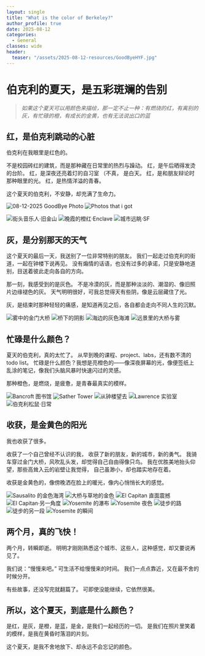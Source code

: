```yaml
---
layout: single
title: "What is the color of Berkeley?"
author_profile: true
date: 2025-08-12
categories:
  - General
classes: wide
header:
  teaser: "/assets/2025-08-12-resources/GoodByeHYF.jpg"
---
```


# 伯克利的夏天，是五彩斑斓的告别
> *如果这个夏天可以用颜色来描绘，那一定不止一种：有燃烧的红，有离别的灰，有忙碌的橙，有成长的金黄，也有无法说出口的蓝*

## 红，是伯克利跳动的心脏
伯克利在我眼里是红色的。

不是校园砖红的建筑，而是那种藏在日常里的热烈与躁动。
红，是午后晒得发烫的台阶。
红，是深夜还亮着灯的自习室 （不真， 是白天。
红，是和朋友辩论时那种眼里的光。
红，是热情洋溢的青春。

这个夏天的伯克利，不安静，却充满了生命力。

![*08-12-2025 GoodBye Photo*](/assets/2025-08-12-resources/GoodByeHYF.jpg)
![*Photos that i got*](/assets/2025-08-12-resources/GoodByeHFY2.jpg)

![街头音乐人·旧金山](/assets/2025-08-12-resources/MusicianSF.jpg)
![晚霞的橙红·Enclave](/assets/2025-08-12-resources/EnclaveDawn.jpg)
![城市远眺·SF](/assets/2025-08-12-resources/SFpeakView.jpg)

## 灰，是分别那天的天气
这个夏天的最后一天，我送别了一位非常特别的朋友。
我们一起走过伯克利的街道，一起在钟楼下说再见。
没有煽情的话语，也没有过多的承诺，只是安静地道别，目送着彼此走向各自的方向。

那一刻，我感受到的是灰色。
不是冷漠的灰，而是那种淡淡的、潮湿的、像旧照片边缘褪色的灰。
天气明明很好，可我总觉得天有些阴，像是云层藏住了光。

灰，是结束时那种轻轻的痛感，是知道再见之后，各自都会走向不同人生的沉默。

![雾中的金门大桥](/assets/2025-08-12-resources/FoggyGGBridge.jpg)
![桥下的阴影](/assets/2025-08-12-resources/GGBridgeUnder.jpg)
![海边的灰色海滩](/assets/2025-08-12-resources/DarkBeach.jpg)
![远景里的大桥与雾](/assets/2025-08-12-resources/GGBridgeWholeView.jpg)

## 忙碌是什么颜色？
夏天的伯克利，真的太忙了。
从早到晚的课程、project、labs，还有数不清的todo list。
忙碌是什么颜色？我想是亮橙色的——像深夜屏幕的光，像便签纸上乱涂的笔记，像我们头脑风暴时快速闪过的灵感。

那种橙色，是燃烧，是疲惫，是青春最真实的模样。

![Bancroft 图书馆](/assets/2025-08-12-resources/BancroftLibrary.jpg)
![Sather Tower](/assets/2025-08-12-resources/SatherTower.jpg)
![从钟楼望去](/assets/2025-08-12-resources/ViewAtSatherTower.jpg)
![Lawrence 实验室](/assets/2025-08-12-resources/Lawrence.jpg)
![伯克利松鼠·日常](/assets/2025-08-12-resources/BerkeleySquirrel.jpg)

## 收获，是金黄色的阳光
我也收获了很多。

收获了一个自己曾经不认识的我，
收获了新的朋友，新的城市，新的勇气。
我骑车穿过金门大桥，风吹乱头发，却觉得自己自由得像只鸟。
我在优胜美地抬头仰望，那些高耸入云的岩壁让我觉得，
自己虽渺小，却也踏实地存在着。

收获是金黄色的，像傍晚洒在脸上的暖光，像内心悄悄长大的感觉。

![Sausalito 的金色海湾](/assets/2025-08-12-resources/Sausalito.jpg)
![大桥与草地的金色](/assets/2025-08-12-resources/GGBridgeGrassLand.jpg)
![El Capitan 直面震撼](/assets/2025-08-12-resources/ElCapitan.jpg)
![El Capitan·另一角度](/assets/2025-08-12-resources/ElCapitan2.jpg)
![Yosemite 的瀑布](/assets/2025-08-12-resources/YosemiteFall.jpg)
![Yosemite 夜色](/assets/2025-08-12-resources/YosemiteNight.jpg)
![徒步的路](/assets/2025-08-12-resources/Hiking.jpg)
![徒步的另一段](/assets/2025-08-12-resources/Hiking22.jpg)
![Yosemite 的瞬间](/assets/2025-08-12-resources/YosemitePoPo.jpg)



## 两个月，真的飞快！
两个月，转瞬即逝。
明明才刚刚熟悉这个城市、这些人，这种感觉，却又要说再见了。

我们说：“慢慢来吧。”
可生活不给慢慢来的时间。
我们一点点靠近，又在最不舍的时候分开。

有些故事，还没写完就翻篇了。
可即使没能继续，它依然很美。

## 所以，这个夏天，到底是什么颜色？
是红，是灰，是橙，是蓝，是金，是我们一起经历的一切。
是我们在照片里笑着的模样，是我在黄昏时落泪的片刻。

这个夏天，是我不舍地放下、却永远不会忘记的颜色。